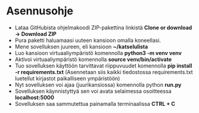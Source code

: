 # Asennusohje

* Lataa GitHubista ohjelmakoodi ZIP-pakettina linkistä **Clone or download -> Download ZIP**
* Pura paketti haluamaasi uuteen kansioon omalla koneellasi.
* Mene sovelluksen juureen, eli kansioon **~/katselulista**
* Luo kansioon virtuaaliympäristö komennolla **python3 -m venv venv**
* Aktivoi virtuaaliympäristö komennolla **source venv/bin/activate**
* Tuo sovelluksen käyttöön tarvittavat riippuvuudet komennolla **pip install -r requirements.txt**
(Asennetaan siis kaikki tiedostossa requirements.txt luetellut kirjastot paikalliseen ympäristöön)
* Nyt sovelluksen voi ajaa (juurikansiossa) komennolla python **run.py**
* Sovelluksen käynnistyttyä sen voi avata selaimessa osoitteessa **localhost:5000**
* Sovelluksen saa sammutettua painamalla terminaalissa **CTRL + C**
